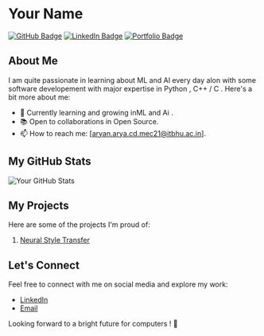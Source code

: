 # Your Name

[![GitHub Badge](https://img.shields.io/badge/GitHub-YourUsername-181717?style=flat&logo=github)](https://github.com/hecker1002)
[![LinkedIn Badge](https://img.shields.io/badge/LinkedIn-YourName-0077B5?style=flat&logo=linkedin)](https://www.linkedin.com/in/aryan-arya-661a12237/)
[![Portfolio Badge](https://img.shields.io/badge/Portfolio-YourWebsite-4285F4?style=flat&logo=google-chrome)](https://www.yourwebsite.com)

## About Me

I am quite passionate in learning about ML and AI every day alon with some software developement with major expertise in Python , C++ / C . Here's a bit more about me:

- 🌱 Currently learning and growing inML and Ai .
- 📚 Open to collaborations in Open Source.
- 📫 How to reach me: [aryan.arya.cd.mec21@itbhu.ac.in].

## My GitHub Stats

![Your GitHub Stats](https://github-readme-stats.vercel.app/api?username=hecker1002&show_icons=true&theme=radical)

## My Projects

Here are some of the projects I'm proud of:

1. [Neural Style Transfer](https://github.com/hecker1002/CSOC--Neural-Style-Transfer) 


## Let's Connect

Feel free to connect with me on social media and explore my work:

- [LinkedIn](https://www.linkedin.com/in/aryan-arya-661a12237/)
- [Email](mailto:aryan.arya.cd.mec21@itbhu.ac.in)

Looking forward to a bright future for computers ! 👋
